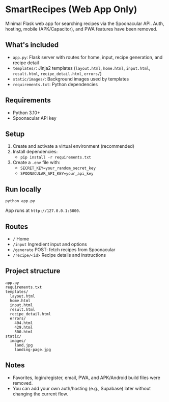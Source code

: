 # SmartRecipes (Web App Only)

Minimal Flask web app for searching recipes via the Spoonacular API. Auth, hosting, mobile (APK/Capacitor), and PWA features have been removed.

## What's included
- `app.py`: Flask server with routes for home, input, recipe generation, and recipe detail
- `templates/`: Jinja2 templates (`layout.html`, `home.html`, `input.html`, `result.html`, `recipe_detail.html`, `errors/`)
- `static/images/`: Background images used by templates
- `requirements.txt`: Python dependencies

## Requirements
- Python 3.10+
- Spoonacular API key

## Setup
1) Create and activate a virtual environment (recommended)
2) Install dependencies:
   - `pip install -r requirements.txt`
3) Create a `.env` file with:
   - `SECRET_KEY=your_random_secret_key`
   - `SPOONACULAR_API_KEY=your_api_key`

## Run locally
`python app.py`

App runs at `http://127.0.0.1:5000`.

## Routes
- `/` Home
- `/input` Ingredient input and options
- `/generate` POST: fetch recipes from Spoonacular
- `/recipe/<id>` Recipe details and instructions

## Project structure
```
app.py
requirements.txt
templates/
  layout.html
  home.html
  input.html
  result.html
  recipe_detail.html
  errors/
    404.html
    429.html
    500.html
static/
  images/
    land.jpg
    landing-page.jpg
```

## Notes
- Favorites, login/register, email, PWA, and APK/Android build files were removed.
- You can add your own auth/hosting (e.g., Supabase) later without changing the current flow.
